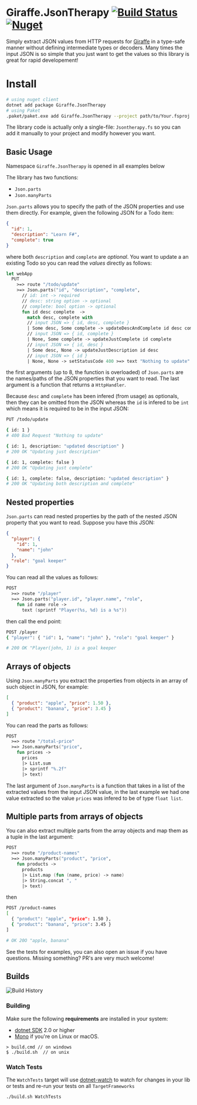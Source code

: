 # Giraffe.JsonTherapy [![Build Status](https://travis-ci.org/Zaid-Ajaj/Giraffe.JsonTherapy.svg?branch=master)](https://travis-ci.org/Zaid-Ajaj/Giraffe.JsonTherapy) [![Nuget](https://img.shields.io/nuget/v/Giraffe.JsonTherapy.svg?colorB=green)](https://www.nuget.org/packages/Giraffe.JsonTherapy)

Simply extract JSON values from HTTP requests for [Giraffe](https://github.com/giraffe-fsharp/Giraffe) in a type-safe manner without defining intermediate types or decoders. Many times the input JSON is so simple that you just want to get the values so this library is great for rapid developement!

# Install
```bash
# using nuget client
dotnet add package Giraffe.JsonTherapy
# using Paket
.paket/paket.exe add Giraffe.JsonTherapy --project path/to/Your.fsproj
```

The library code is actually only a single-file: `Jsontherapy.fs` so you can add it manually to your project and modify however you want. 

## Basic Usage

Namespace `Giraffe.JsonTherapy` is opened in all examples below

The library has two functions:
 - `Json.parts` 
 - `Json.manyParts`

`Json.parts` allows you to specify the path of the JSON properties and use them directly. For example, given the following JSON for a Todo item:
```json
{ 
  "id": 1, 
  "description": "Learn F#",
  "complete": true
}
```
where both `description` and `complete` are *optional*. You want to update a an existing Todo so you can read the *values* directly as follows:
```fs
let webApp
  PUT 
    >=> route "/todo/update" 
    >=> Json.parts("id", "description", "complete", 
      // id: int -> required 
      // desc: string option -> optional
      // complete: bool option -> optional
      fun id desc complete  ->
        match desc, complete with 
        // input JSON => { id, desc, complete }
        | Some desc, Some complete -> updateDescAndComplete id desc complete
        // input JSON => { id, complete }
        | None, Some complete -> updateJustComplete id complete
        // input JSON => { id, desc }
        | Some desc, None -> updateJustDescription id desc 
        // input JSON => { id }
        | None, None -> setStatusCode 400 >=> text "Nothing to update"
```
the first arguments (up to 8, the function is overloaded) of `Json.parts` are the names/paths of the JSON properties that you want to read. The last argument is a function that returns a `HttpHandler`. 

Because `desc` and `complete` has been infered (from usage) as optionals, then they can be omitted from the JSON whereas the `id` is infered to be `int` which means it is required to be in the input JSON:

```bash
PUT /todo/update

{ id: 1 }
# 400 Bad Request "Nothing to update" 

{ id: 1, description: "updated description" }
# 200 OK "Updating just description"  

{ id: 1, complete: false }
# 200 OK "Updating just complete" 

{ id: 1, complete: false, description: "updated description" }
# 200 OK "Updating both description and complete" 
```

## Nested properties

`Json.parts` can read nested properties by the path of the nested JSON property that you want to read. Suppose you have this JSON:
```json
{ 
  "player": { 
    "id": 1, 
    "name": "john" 
  }, 
  "role": "goal keeper"  
}
``` 
You can read all the values as follows:
```fs
POST 
  >=> route "/player"
  >=> Json.parts("player.id", "player.name", "role", 
    fun id name role -> 
      text (sprintf "Player(%s, %d) is a %s"))
```
then call the end point:
```bash
POST /player 
{ "player": { "id": 1, "name": "john" }, "role": "goal keeper" }

# 200 OK "Player(john, 1) is a goal keeper
```

## Arrays of objects
Using `Json.manyParts` you extract the properties from objects in an array of such object in JSON, for example:
```json
[
  { "product": "apple", "price": 1.50 },
  { "product": "banana", "price": 3.45 }
]
```
You can read the parts as follows:
```fs
POST 
  >=> route "/total-price"
  >=> Json.manyParts("price", 
    fun prices -> 
      prices
      |> List.sum
      |> sprintf "%.2f"
      |> text)
```
The last argument of `Json.manyParts` is a function that takes in a list of the extracted values from the input JSON value, in the last example we had one value extracted so the value `prices` was infered to be of type `float list`. 

## Multiple parts from arrays of objects
You can also extract multiple parts from the array objects and map them as a tuple in the last argument:
```fs
POST 
  >=> route "/product-names"
  >=> Json.manyParts("product", "price", 
    fun products -> 
      products
      |> List.map (fun (name, price) -> name)
      |> String.concat ", "
      |> text)
```
then
```bash
POST /product-names
[
  { "product": "apple", "price": 1.50 },
  { "product": "banana", "price": 3.45 }
]

# OK 20O "apple, banana"
```

See the tests for examples, you can also open an issue if you have questions. Missing something? PR's are very much welcome!

## Builds

![Build History](https://buildstats.info/travisci/chart/Zaid-Ajaj/Giraffe.JsonTherapy)


### Building


Make sure the following **requirements** are installed in your system:

* [dotnet SDK](https://www.microsoft.com/net/download/core) 2.0 or higher
* [Mono](http://www.mono-project.com/) if you're on Linux or macOS.

```
> build.cmd // on windows
$ ./build.sh  // on unix
```

### Watch Tests

The `WatchTests` target will use [dotnet-watch](https://github.com/aspnet/Docs/blob/master/aspnetcore/tutorials/dotnet-watch.md) to watch for changes in your lib or tests and re-run your tests on all `TargetFrameworks`

```
./build.sh WatchTests
```
